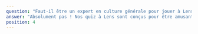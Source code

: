 ```yaml
---
question: "Faut-il être un expert en culture générale pour jouer à Lens ?"
answer: "Absolument pas ! Nos quiz à Lens sont conçus pour être amusants et accessibles à tous. Les thèmes (musique, cinéma, sport, insolite) font appel à la logique et à la rapidité autant qu'aux connaissances. Le but principal est de passer un bon moment en équipe."
position: 4
---
```

